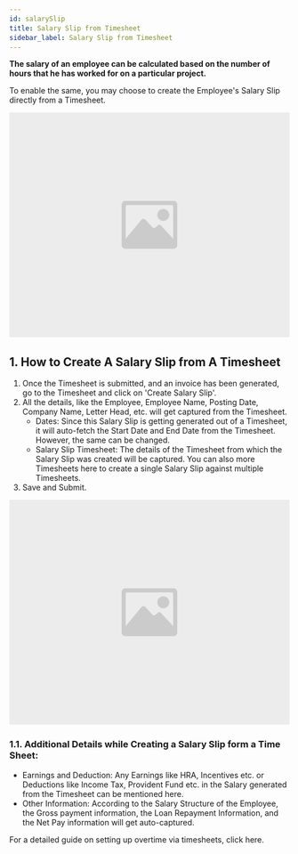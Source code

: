 ```yaml
---
id: salarySlip
title: Salary Slip from Timesheet
sidebar_label: Salary Slip from Timesheet
---
```


**The salary of an employee can be calculated based on the number of hours that he has worked for on a particular project.**

To enable the same, you may choose to create the Employee's Salary Slip directly from a Timesheet.

![image](images/image.jpg)

## 1. How to Create A Salary Slip from A Timesheet

1. Once the Timesheet is submitted, and an invoice has been generated, go to the Timesheet and click on 'Create Salary Slip'.
1. All the details, like the Employee, Employee Name, Posting Date, Company Name, Letter Head, etc. will get captured from the Timesheet.
   - Dates: Since this Salary Slip is getting generated out of a Timesheet, it will auto-fetch the Start Date and End Date from the Timesheet. However, the same can be changed.
   - Salary Slip Timesheet: The details of the Timesheet from which the Salary Slip was created will be captured. You can also more Timesheets here to create a single Salary Slip against multiple Timesheets.
1. Save and Submit.

![image](images/image.jpg)

### 1.1. Additional Details while Creating a Salary Slip form a Time Sheet:

- Earnings and Deduction: Any Earnings like HRA, Incentives etc. or Deductions like Income Tax, Provident Fund etc. in the Salary generated from the Timesheet can be mentioned here.
- Other Information: According to the Salary Structure of the Employee, the Gross payment information, the Loan Repayment Information, and the Net Pay information will get auto-captured.
  
For a detailed guide on setting up overtime via timesheets, click here.
